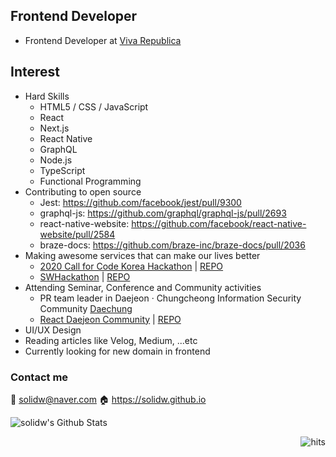 ## Frontend Developer

- Frontend Developer at [Viva Republica](https://toss.im/)

## Interest

- Hard Skills
  - HTML5 / CSS / JavaScript
  - React
  - Next.js
  - React Native
  - GraphQL
  - Node.js
  - TypeScript
  - Functional Programming
- Contributing to open source
  - Jest: https://github.com/facebook/jest/pull/9300
  - graphql-js: https://github.com/graphql/graphql-js/pull/2693
  - react-native-website: https://github.com/facebook/react-native-website/pull/2584
  - braze-docs: https://github.com/braze-inc/braze-docs/pull/2036
- Making awesome services that can make our lives better
  - [2020 Call for Code Korea Hackathon](http://news.imaeil.com/Education/2020061516143588412) | [REPO](https://github.com/solidw/gogoschool)
  - [SWHackathon](swhackathon.com) | [REPO](https://github.com/solidw/ARTravel)
- Attending Seminar, Conference and Community activities
  - PR team leader in Daejeon · Chungcheong Information Security Community [Daechung](https://www.facebook.com/%EB%8C%80%EC%A0%84%EC%B6%A9%EC%B2%AD-%EC%A0%95%EB%B3%B4%EB%B3%B4%ED%98%B8-%EB%8F%99%EC%95%84%EB%A6%AC-%EC%97%B0%ED%95%A9-589186041597093)
  - [React Daejeon Community](https://bit.ly/react-daejeon-community-2nd) | [REPO](https://github.com/solidw/react-daejeon-community-2nd)
- UI/UX Design
- Reading articles like Velog, Medium, ...etc
- Currently looking for new domain in frontend

### Contact me

📨 solidw@naver.com
🏠 https://solidw.github.io

![solidw's Github Stats](https://github-readme-stats.vercel.app/api?username=solidw&bg_color=30,e96443,904e95&title_color=fff&text_color=fff)

<img src="https://hits.seeyoufarm.com/api/count/incr/badge.svg?url=https%3A%2F%2Fgithub.com%2Fsolidw&count_bg=%23F0DB4F&title_bg=%23007ACC&icon=typescript.svg&icon_color=%23FFFFFF&title=hits&edge_flat=false)](https://hits.seeyoufarm.com" alt="hits" align="right" />
